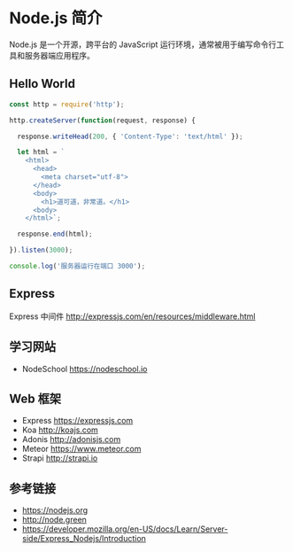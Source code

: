 # Node.js 简介

Node.js 是一个开源，跨平台的 JavaScript 运行环境，通常被用于编写命令行工具和服务器端应用程序。

## Hello World
```javascript
const http = require('http');

http.createServer(function(request, response) {

  response.writeHead(200, { 'Content-Type': 'text/html' });

  let html = `
    <html>
      <head>
        <meta charset="utf-8">
      </head>
      <body>
        <h1>道可道，非常道。</h1>
      <body>
    </html>`;

  response.end(html);

}).listen(3000);

console.log('服务器运行在端口 3000');
```

## Express

Express 中间件 http://expressjs.com/en/resources/middleware.html

## 学习网站
* NodeSchool https://nodeschool.io

## Web 框架
* Express https://expressjs.com
* Koa http://koajs.com
* Adonis http://adonisjs.com
* Meteor https://www.meteor.com
* Strapi http://strapi.io

## 参考链接
* https://nodejs.org
* http://node.green
* https://developer.mozilla.org/en-US/docs/Learn/Server-side/Express_Nodejs/Introduction
